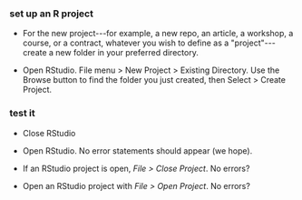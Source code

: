 ### set up an R project

-   For the new project---for example, a new repo, an article, a workshop, a course, or a contract, whatever you wish to define as a "project"---create a new folder in your preferred directory.

-   Open RStudio. File menu &gt; New Project &gt; Existing Directory. Use the Browse button to find the folder you just created, then Select &gt; Create Project.

### test it

-   Close RStudio

-   Open RStudio. No error statements should appear (we hope).

-   If an RStudio project is open, *File &gt; Close Project*. No errors?

-   Open an RStudio project with *File &gt; Open Project*. No errors?
